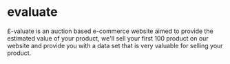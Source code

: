# evaluate
£-valuate is an auction based e-commerce website aimed to provide the estimated value of your product, we'll sell your first 100 product on our website and provide you with a data set that is very valuable for selling your product.

